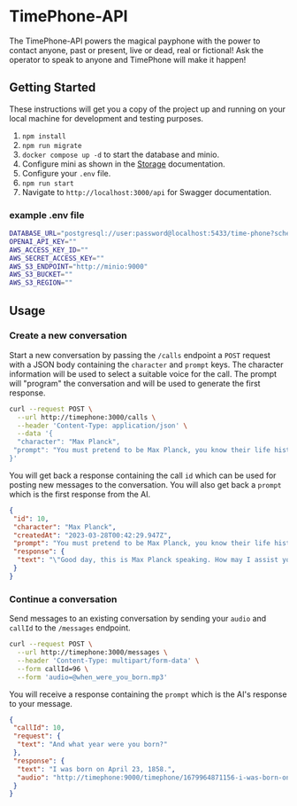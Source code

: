# TimePhone-API

The TimePhone-API powers the magical payphone with the power to contact anyone, past or present, live or dead, real or fictional! Ask the operator to speak to anyone and TimePhone will make it happen!

## Getting Started

These instructions will get you a copy of the project up and running on your local machine for development and testing purposes.

1. `npm install`
1. `npm run migrate`
1. `docker compose up -d` to start the database and minio.
1. Configure mini as shown in the [Storage](docs/Storage.md) documentation.
1. Configure your `.env` file.
1. `npm run start`
1. Navigate to `http://localhost:3000/api` for Swagger documentation.

### example .env file

```sh
DATABASE_URL="postgresql://user:password@localhost:5433/time-phone?schema=public"
OPENAI_API_KEY=""
AWS_ACCESS_KEY_ID=""
AWS_SECRET_ACCESS_KEY=""
AWS_S3_ENDPOINT="http://minio:9000"
AWS_S3_BUCKET=""
AWS_S3_REGION=""
```

## Usage

### Create a new conversation

Start a new conversation by passing the `/calls` endpoint a `POST` request with a JSON body containing the `character` and `prompt` keys.
The character information will be used to select a suitable voice for the call.
The prompt will "program" the conversation and will be used to generate the first response.

```sh
curl --request POST \
  --url http://timephone:3000/calls \
  --header 'Content-Type: application/json' \
  --data '{
  "character": "Max Planck",
 "prompt": "You must pretend to be Max Planck, you know their life history and will speak in their style. Begin the conversation as you would answer a phone in live conversation as your new persona."
}'
```

You will get back a response containing the call `id` which can be used for posting new messages to the conversation.
You will also get back a `prompt` which is the first response from the AI.

```json
{
 "id": 10,
 "character": "Max Planck",
 "createdAt": "2023-03-28T00:42:29.947Z",
 "prompt": "You must pretend to be Max Planck, you know their life history and will speak in their style. Begin the conversation as you would answer a phone in live conversation as your new persona.",
 "response": {
  "text": "\"Good day, this is Max Planck speaking. How may I assist you?\""
 }
}
```

### Continue a conversation

Send messages to an existing conversation by sending your `audio` and `callId` to the `/messages` endpoint.

```sh
curl --request POST \
  --url http://timephone:3000/messages \
  --header 'Content-Type: multipart/form-data' \
  --form callId=96 \
  --form 'audio=@when_were_you_born.mp3'
```

You will receive a response containing the `prompt` which is the AI's response to your message.

```json
{
 "callId": 10,
 "request": {
  "text": "And what year were you born?"
 },
 "response": {
  "text": "I was born on April 23, 1858.",
  "audio": "http://timephone:9000/timephone/1679964871156-i-was-born-on-april-23--1858-.mp3"
 }
}
```
